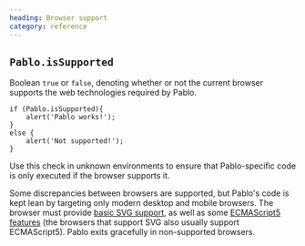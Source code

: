 ```yaml
--- 
heading: Browser support
category: reference
---
```

   
`Pablo.isSupported`
-------------------

Boolean `true` or `false`, denoting whether or not the current browser supports the web technologies required by Pablo.

	if (Pablo.isSupported){
        alert('Pablo works!');
    }
    else {
        alert('Not supported!');
    }

Use this check in unknown environments to ensure that Pablo-specific code is only executed if the browser supports it.

Some discrepancies between browsers are supported, but Pablo's code is kept lean by targeting only modern desktop and mobile browsers. The browser must provide [basic SVG support][svg-support], as well as some [ECMAScript5 features][ecma5-support] (the browsers that support SVG also usually support ECMAScript5). Pablo exits gracefully in non-supported browsers.

[svg-support]: http://caniuse.com/#search=svg
[ecma5-support]: http://kangax.github.com/es5-compat-table/